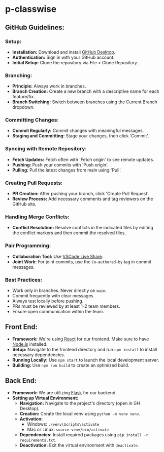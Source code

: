 # p-classwise

## GitHub Guidelines:

### Setup:
- **Installation:** Download and install [GitHub Desktop](https://desktop.github.com/).
- **Authentication:** Sign in with your GitHub account.
- **Initial Setup:** Clone the repository via File > Clone Repository.

### Branching:
- **Principle:** Always work in branches.
- **Branch Creation:** Create a new branch with a descriptive name for each feature/fix.
- **Branch Switching:** Switch between branches using the Current Branch dropdown.

### Committing Changes:
- **Commit Regularly:** Commit changes with meaningful messages.
- **Staging and Committing:** Stage your changes, then click 'Commit'.

### Syncing with Remote Repository:
- **Fetch Updates:** Fetch often with 'Fetch origin' to see remote updates.
- **Pushing:** Push your commits with 'Push origin'.
- **Pulling:** Pull the latest changes from main using 'Pull'.

### Creating Pull Requests:
- **PR Creation:** After pushing your branch, click 'Create Pull Request'.
- **Review Process:** Add necessary comments and tag reviewers on the GitHub site.

### Handling Merge Conflicts:
- **Conflict Resolution:** Resolve conflicts in the indicated files by editing the conflict markers and then commit the resolved files.

### Pair Programming:
- **Collaboration Tool:** Use [VSCode Live Share](https://marketplace.visualstudio.com/items?itemName=MS-vsliveshare.vsliveshare).
- **Joint Work:** For joint commits, use the `Co-authored-by` tag in commit messages.

### Best Practices:
- Work only in branches. Never directly on `main`.
- Commit frequently with clear messages.
- Always test locally before pushing.
- PRs must be reviewed by at least 1-2 team members.
- Ensure open communication within the team.

## Front End:
- **Framework:** We're using [React](https://reactjs.org/) for our frontend. Make sure to have [Node.js](https://nodejs.org/) installed.
- **Setup:** Navigate to the frontend directory and run `npm install` to install necessary dependencies.
- **Running Locally:** Use `npm start` to launch the local development server.
- **Building:** Use `npm run build` to create an optimized build.

## Back End:
- **Framework:** We are utilizing [Flask](https://flask.palletsprojects.com/) for our backend.
- **Setting up Virtual Environment:**
  - **Navigation:** Navigate to the project's directory (open in GH Desktop).
  - **Creation:** Create the local venv using `python -m venv venv`.
  - **Activation:**
    - Windows: `.\venv\Scripts\activate`
    - Mac or Linux: `source venv/bin/activate`
  - **Dependencies:** Install required packages using `pip install -r requirements.txt`.
  - **Deactivation:** Exit the virtual environment with `deactivate`.

